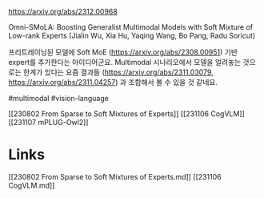 https://arxiv.org/abs/2312.00968

Omni-SMoLA: Boosting Generalist Multimodal Models with Soft Mixture of Low-rank Experts (Jialin Wu, Xia Hu, Yaqing Wang, Bo Pang, Radu Soricut)

프리트레이닝된 모델에 Soft MoE (https://arxiv.org/abs/2308.00951) 기반 expert를 추가한다는 아이디어군요. Multimodal 시나리오에서 모델을 얼려놓는 것으로는 한계가 있다는 요즘 결과들 (https://arxiv.org/abs/2311.03079, https://arxiv.org/abs/2311.04257) 과 조합해서 볼 수 있을 것 같네요.

#multimodal #vision-language 

[[230802 From Sparse to Soft Mixtures of Experts]]
[[231106 CogVLM]]
[[231107 mPLUG-Owl2]]

# Links

[[230802 From Sparse to Soft Mixtures of Experts.md]]
[[231106 CogVLM.md]]
